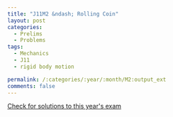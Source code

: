 ```yaml
---
title: "J11M2 &ndash; Rolling Coin"
layout: post
categories:
  - Prelims
  - Problems
tags:
  - Mechanics
  - J11
  - rigid body motion

permalink: /:categories/:year/:month/M2:output_ext
comments: false
---
```

<object data="2011J2M.pdf" type="application/pdf" width="100%" height="500"></object>
<div class="message"><a href='https://princetonprelim.com/prelim/26/'>Check for solutions to this year's exam</a></div>